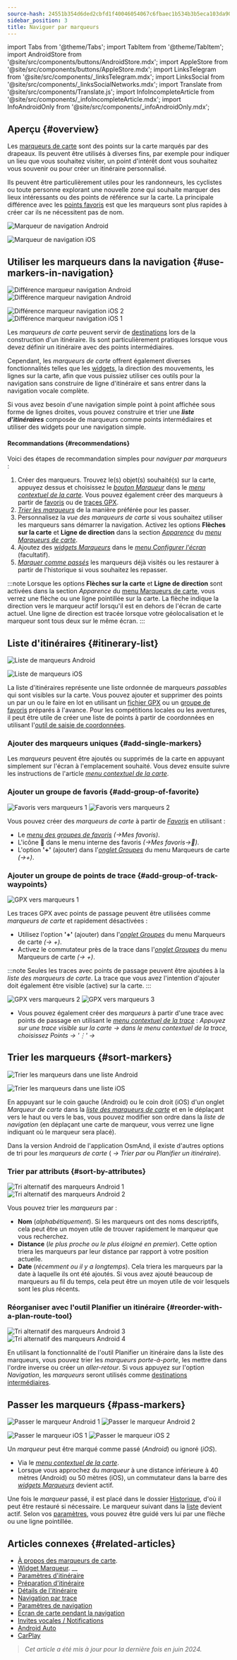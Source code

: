 ```yaml
---
source-hash: 24551b354d6ded2cbfd1f40046054067c6fbaec1b534b3b5eca103da9021771e
sidebar_position: 3
title: Naviguer par marqueurs
---
```


import Tabs from '@theme/Tabs';
import TabItem from '@theme/TabItem';
import AndroidStore from '@site/src/components/buttons/AndroidStore.mdx';
import AppleStore from '@site/src/components/buttons/AppleStore.mdx';
import LinksTelegram from '@site/src/components/_linksTelegram.mdx';
import LinksSocial from '@site/src/components/_linksSocialNetworks.mdx';
import Translate from '@site/src/components/Translate.js';
import InfoIncompleteArticle from '@site/src/components/_infoIncompleteArticle.mdx';
import InfoAndroidOnly from '@site/src/components/_infoAndroidOnly.mdx';



## Aperçu {#overview}

Les [marqueurs de carte](../../personal/markers.md) sont des points sur la carte marqués par des drapeaux. Ils peuvent être utilisés à diverses fins, par exemple pour indiquer un lieu que vous souhaitez visiter, un point d'intérêt dont vous souhaitez vous souvenir ou pour créer un itinéraire personnalisé.

Ils peuvent être particulièrement utiles pour les randonneurs, les cyclistes ou toute personne explorant une nouvelle zone qui souhaite marquer des lieux intéressants ou des points de référence sur la carte. La principale différence avec les [points favoris](../../personal/favorites.md) est que les marqueurs sont plus rapides à créer car ils ne nécessitent pas de nom.

<Tabs groupId="operating-systems">

<TabItem value="android" label="Android">

![Marqueur de navigation Android](@site/static/img/navigation/marker/navigation_marker_android.png)

</TabItem>

<TabItem value="ios" label="iOS">

![Marqueur de navigation iOS](@site/static/img/navigation/marker/navigation_marker_ios.png)

</TabItem>

</Tabs>


## Utiliser les marqueurs dans la navigation {#use-markers-in-navigation}

<Tabs groupId="operating-systems">

<TabItem value="android" label="Android">

![Différence marqueur navigation Android](@site/static/img/navigation/marker/markers_ex_andr_2.png) ![Différence marqueur navigation Android](@site/static/img/navigation/marker/markers_ex_andr_1.png)

</TabItem>

<TabItem value="ios" label="iOS">

![Différence marqueur navigation iOS 2](@site/static/img/navigation/marker/markers_ex_ios_2.png) ![Différence marqueur navigation iOS 1](@site/static/img/navigation/marker/markers_ex_ios_1.png)

</TabItem>

</Tabs>

Les *marqueurs de carte* peuvent servir de [destinations](./route-navigation#set-destinations) lors de la construction d'un itinéraire. Ils sont particulièrement pratiques lorsque vous devez définir un itinéraire avec des points intermédiaires.

Cependant, les *marqueurs de carte* offrent également diverses fonctionnalités telles que les [widgets](../../widgets/markers.md), la direction des mouvements, les lignes sur la carte, afin que vous puissiez utiliser ces outils pour la navigation sans construire de ligne d'itinéraire et sans entrer dans la navigation vocale complète.

Si vous avez besoin d'une navigation simple point à point affichée sous forme de lignes droites, vous pouvez construire et trier une ***liste d'itinéraires*** composée de marqueurs comme points intermédiaires et utiliser des widgets pour une navigation simple.


#### Recommandations {#recommendations}

Voici des étapes de recommandation simples pour *naviguer par marqueurs* :

1. Créer des marqueurs. Trouvez le(s) objet(s) souhaité(s) sur la carte, appuyez dessus et choisissez le *[bouton Marqueur](../../personal/markers.md#add-marker-on-the-map)* dans le *[menu contextuel de la carte](../../map/map-context-menu.md#add--edit-marker)*. Vous pouvez également créer des marqueurs à partir de [favoris](#add-group-of-favorite) ou de [traces GPX](#add-group-of-track-waypoints).
2. [*Trier les marqueurs*](#sort-markers) de la manière préférée pour les passer.
3. Personnalisez la *vue des marqueurs de carte* si vous souhaitez utiliser les marqueurs sans démarrer la navigation. Activez les options **Flèches sur la carte** et **Ligne de direction** dans la section *[Apparence](../../personal/markers.md#appearance-on-the-map)* du *[menu Marqueurs de carte](../../personal/markers.md#map-markers-menu)*.
4. Ajoutez des *[widgets Marqueurs](../../personal/markers.md#marker-widgets)* dans le *[menu Configurer l'écran](../../widgets/configure-screen.md)* (facultatif).
5. [*Marquer comme passés*](#pass-markers) les marqueurs déjà visités ou les restaurer à partir de l'historique si vous souhaitez les repasser.

:::note
Lorsque les options **Flèches sur la carte** et **Ligne de direction** sont activées dans la section *Apparence* du [menu Marqueurs de carte](../../personal/markers.md#appearance-on-the-map), vous verrez une flèche ou une ligne pointillée sur la carte. La flèche indique la direction vers le marqueur actif lorsqu'il est en dehors de l'écran de carte actuel. Une ligne de direction est tracée lorsque votre géolocalisation et le marqueur sont tous deux sur le même écran.
:::


## Liste d'itinéraires {#itinerary-list}

<Tabs groupId="operating-systems">

<TabItem value="android" label="Android">

![Liste de marqueurs Android](@site/static/img/navigation/marker/markers_list_andr.png)

</TabItem>

<TabItem value="ios" label="iOS">

![Liste de marqueurs iOS](@site/static/img/navigation/marker/markers_list_ios.png)

</TabItem>

</Tabs>


La liste d'itinéraires représente une liste ordonnée de marqueurs *passables* qui sont visibles sur la carte. Vous pouvez ajouter et supprimer des points un par un ou le faire en lot en utilisant un [fichier GPX](#add-group-of-track-waypoints) ou un [groupe de favoris](#add-group-of-favorite) préparés à l'avance. Pour les compétitions locales ou les aventures, il peut être utile de créer une liste de points à partir de coordonnées en utilisant l'[outil de saisie de coordonnées](../../plan-route/coordinate-input.md).


### Ajouter des marqueurs uniques {#add-single-markers}

Les *marqueurs* peuvent être ajoutés ou supprimés de la carte en appuyant simplement sur l'écran à l'emplacement souhaité. Vous devez ensuite suivre les instructions de l'article *[menu contextuel de la carte](../../map/map-context-menu.md#add--edit-marker)*.


### Ajouter un groupe de favoris {#add-group-of-favorite}

<InfoAndroidOnly />

![Favoris vers marqueurs 1](@site/static/img/navigation/marker/markers_favorites_andr_3.png) ![Favoris vers marqueurs 2](@site/static/img/navigation/marker/markers_favorites_andr_2.png)

Vous pouvez créer des *marqueurs de carte* à partir de *[Favoris](../../personal/favorites.md)* en utilisant :

- Le *[menu des groupes de favoris](../../personal/favorites.md#add-to-map-markers)* *(<Translate android="true" ids="shared_string_menu,shared_string_my_places"/>→Mes favoris)*.
- L'icône &#128681; dans le menu interne des favoris *(<Translate android="true" ids="shared_string_menu,shared_string_my_places"/>→Mes favoris→&#128681;)*.
- L'option **'+'** (ajouter) dans l'*[onglet Groupes](../../personal/markers.md#groups)* du menu Marqueurs de carte *(<Translate android="true" ids="shared_string_menu,map_markers,shared_string_groups"/>→+)*.


### Ajouter un groupe de points de trace {#add-group-of-track-waypoints}

<InfoAndroidOnly />

![GPX vers marqueurs 1](@site/static/img/navigation/marker/track_to_markers_andr.png)

Les traces GPX avec points de passage peuvent être utilisées comme *marqueurs de carte* et rapidement désactivées :

- Utilisez l'option **'+'** (ajouter) dans l'*[onglet Groupes](../../personal/markers.md#groups)* du menu Marqueurs de carte *(<Translate android="true" ids="shared_string_menu,map_markers,shared_string_groups"/>→ +)*.
- Activez le commutateur près de la trace dans l'*[onglet Groupes](../../personal/markers.md#groups)* du menu Marqueurs de carte *(<Translate android="true" ids="shared_string_menu,map_markers,shared_string_groups"/>→ +)*.

:::note
Seules les traces avec points de passage peuvent être ajoutées à la *liste des marqueurs de carte*. La trace que vous avez l'intention d'ajouter doit également être visible (active) sur la carte.
:::

![GPX vers marqueurs 2](@site/static/img/navigation/marker/track_to_markers_andr_2.png) ![GPX vers marqueurs 3](@site/static/img/navigation/marker/track_to_markers_andr_3.png)

- Vous pouvez également créer des *marqueurs* à partir d'une trace avec points de passage en utilisant le *[menu contextuel de la trace](../../map/tracks/track-context-menu.md#waypoints-folder)* : *Appuyez sur une trace visible sur la carte → dans le menu contextuel de la trace, choisissez Points → '&#8942;' → <Translate android="true" ids="add_group_to_markers"/>*


## Trier les marqueurs {#sort-markers}

<Tabs groupId="operating-systems">

<TabItem value="android" label="Android">

![Trier les marqueurs dans une liste Android](@site/static/img/navigation/marker/sort_markers_andr.png)

</TabItem>

<TabItem value="ios" label="iOS">

![Trier les marqueurs dans une liste iOS](@site/static/img/navigation/marker/sort_markers_ios.png)

</TabItem>

</Tabs>

En appuyant sur le coin gauche (Android) ou le coin droit (iOS) d'un onglet *Marqueur de carte* dans la *[liste des marqueurs de carte](../../personal/markers.md#list)* et en le déplaçant vers le haut ou vers le bas, vous pouvez modifier son ordre dans la *liste de navigation* (en déplaçant une carte de marqueur, vous verrez une ligne indiquant où le marqueur sera placé).

Dans la version Android de l'application OsmAnd, il existe d'autres options de tri pour les *marqueurs de carte* (*<Translate android="true" ids="shared_string_menu,map_markers,shared_string_more"/> →* *Trier par* ou *Planifier un itinéraire*).


### Trier par attributs {#sort-by-attributes}

<Tabs groupId="operating-systems">

<TabItem value="android" label="Android">

![Tri alternatif des marqueurs Android 1](@site/static/img/navigation/marker/sorting_markers_andr_1.png) ![Tri alternatif des marqueurs Android 2](@site/static/img/navigation/marker/sorting_markers_andr_2.png)

</TabItem>

<TabItem value="ios" label="iOS">

<InfoAndroidOnly />

</TabItem>

</Tabs>

Vous pouvez trier les *marqueurs* par :

- **Nom** (*alphabétiquement*). Si les marqueurs ont des noms descriptifs, cela peut être un moyen utile de trouver rapidement le marqueur que vous recherchez.
- **Distance** (*le plus proche ou le plus éloigné en premier*). Cette option triera les marqueurs par leur distance par rapport à votre position actuelle.
- **Date** (*récemment ou il y a longtemps*). Cela triera les marqueurs par la date à laquelle ils ont été ajoutés. Si vous avez ajouté beaucoup de marqueurs au fil du temps, cela peut être un moyen utile de voir lesquels sont les plus récents.


### Réorganiser avec l'outil Planifier un itinéraire {#reorder-with-a-plan-route-tool}

<InfoAndroidOnly />

![Tri alternatif des marqueurs Android 3](@site/static/img/navigation/marker/sorting_markers_andr_3.png) ![Tri alternatif des marqueurs Android 4](@site/static/img/navigation/marker/sorting_markers_andr_4.png)

En utilisant la fonctionnalité de l'outil Planifier un itinéraire dans la liste des marqueurs, vous pouvez trier les *marqueurs* *porte-à-porte*, les mettre dans l'ordre inverse ou créer un *aller-retour*. Si vous appuyez sur l'option *Navigation*, les *marqueurs* seront utilisés comme [destinations intermédiaires](../setup/route-navigation.md#intermediate-destinations).


## Passer les marqueurs {#pass-markers}

<Tabs groupId="operating-systems">

<TabItem value="android" label="Android">

![Passer le marqueur Android 1](@site/static/img/navigation/marker/pass_markers_andr_1.png) ![Passer le marqueur Android 2](@site/static/img/navigation/marker/pass_markers_andr_2.png)

</TabItem>

<TabItem value="ios" label="iOS">

![Passer le marqueur iOS 1](@site/static/img/navigation/marker/pass_markers_ios_1.png) ![Passer le marqueur iOS 2](@site/static/img/navigation/marker/pass_markers_ios_2.png)

</TabItem>

</Tabs>

Un *marqueur* peut être marqué comme passé (*Android*) ou ignoré (*iOS*).

- Via le *[menu contextuel de la carte](../../map/map-context-menu.md#add--edit-marker)*.
- Lorsque vous approchez du *marqueur* à une distance inférieure à 40 mètres (Android) ou 50 mètres (iOS), un commutateur dans la barre des *[widgets Marqueurs](../../widgets/markers.md#top-bar-widget)* devient actif.

Une fois le *marqueur* passé, il est placé dans le dossier [Historique](../../personal/markers.md#history), d'où il peut être restauré si nécessaire. Le marqueur suivant dans la [liste](#itinerary-list) devient actif. Selon vos [paramètres](#use-markers-in-navigation), vous pouvez être guidé vers lui par une flèche ou une ligne pointillée.


## Articles connexes {#related-articles}

- [À propos des marqueurs de carte](../../personal/markers.md).
- [Widget Marqueur](../../widgets/markers.md).
__
- [Paramètres d'itinéraire](../routing/osmand-routing.md#routing-types)
- [Préparation d'itinéraire](./route-navigation.md)
- [Détails de l'itinéraire](./route-details.md)
- [Navigation par trace](./gpx-navigation.md)
- [Paramètres de navigation](../guidance/navigation-settings.md)
- [Écran de carte pendant la navigation](../guidance/map-during-navigation.md)
- [Invites vocales / Notifications](../guidance/voice-navigation.md)
- [Android Auto](../auto-car.md)
- [CarPlay](../car-play.md)

> *Cet article a été mis à jour pour la dernière fois en juin 2024.*